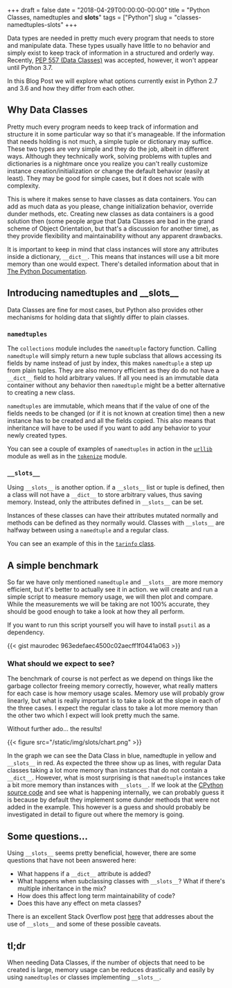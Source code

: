 +++
draft = false
date = "2018-04-29T00:00:00-00:00"
title = "Python Classes, namedtuples and __slots__"
tags = ["Python"]
slug = "classes-namedtuples-slots"
+++

Data types are needed in pretty much every program that needs to store and
manipulate data. These types usually have little to no behavior and simply
exist to keep track of information in a structured and orderly way. Recently,
[PEP 557 (Data Classes)](https://www.python.org/dev/peps/pep-0557/) was
accepted, however, it won't appear until Python 3.7.

In this Blog Post we will explore what options currently exist in Python 2.7
and 3.6 and how they differ from each other.

<!--more-->

## Why Data Classes

Pretty much every program needs to keep track of information and structure it
in some particular way so that it's manageable. If the information that needs
holding is not much, a simple tuple or dictionary may suffice. These two types
are very simple and they do the job, albeit in different ways. Although they
technically work, solving problems with tuples and dictionaries is a nightmare
once you realize you can't really customize instance creation/initialization
or change the default behavior (easily at least). They may be good for simple
cases, but it does not scale with complexity.

This is where it makes sense to have classes as data containers. You can add
as much data as you please, change initialization behavior, override dunder
methods, etc. Creating new classes as data containers is a good solution then
(some people argue that Data Classes are bad in the grand scheme of Object
Orientation, but that's a discussion for another time), as they provide
flexibility and maintainability without any apparent drawbacks.

It is important to keep in mind that class instances will store any attributes
inside a dictionary, `__dict__`. This means that instances will use a bit
more memory than one would expect. There's detailed information about that in
[The Python Documentation](https://docs.python.org/3/reference/datamodel.html).


## Introducing namedtuples and \_\_slots\_\_

Data Classes are fine for most cases, but Python also provides other mechanisms
for holding data that slightly differ to plain classes.

### `namedtuples`

The `collections` module includes the `namedtuple` factory function.
Calling `namedtuple` will simply return a new tuple subclass that allows
accessing its fields by name instead of just by index, this makes `namedtuple`
a step up from plain tuples. They are also memory efficient as they do do not
have a `__dict__` field to hold arbitrary values. If all you need is an
immutable data container without any behavior then `namedtuple` might be a
better alternative to creating a new class.

`namedtuples` are immutable, which means that if the value of one of the fields
needs to be changed (or if it is not known at creation time) then a new
instance has to be created and all the fields copied. This also means that
inheritance will have to be used if you want to add any behavior to your newly
created types.

You can see a couple of examples of `namedtuples` in action in the
[`urllib`](https://github.com/python/cpython/blob/master/Lib/urllib/parse.py)
module as well as in the
[`tokenize`](https://github.com/python/cpython/blob/master/Lib/tokenize.py)
module.

### `__slots__`

Using `__slots__` is another option. if a `__slots__` list or tuple is defined,
then a class will not have a `__dict__` to store arbitrary values, thus
saving memory. Instead, only the attributes defined in `__slots__` can be set.

Instances of these classes can have their attributes mutated normally and
methods can be defined as they normally would. Classes with `__slots__` are
halfway between using a `namedtuple` and a regular class.

You can see an example of this in the
[`tarinfo` class](https://github.com/python/cpython/blob/master/Lib/tarfile.py).


## A simple benchmark

So far we have only mentioned `namedtuple` and `__slots__` are more memory
efficient, but it's better to actually see it in action. we will create and run
a simple script to measure memory usage, we will then plot and compare. While
the measurements we will be taking are not 100% accurate, they should be good
enough to take a look at how they all perform.

If you want to run this script yourself you will have to install `psutil` as a
dependency.

{{< gist maurodec 963edefaec4500c02aecff1f0441a063 >}}

### What should we expect to see?

The benchmark of course is not perfect as we depend on things like the garbage
collector freeing memory correctly, however, what really matters for each case
is how memory usage scales. Memory use will probably grow linearly, but what is
really important is to take a look at the slope in each of the three cases. I
expect the regular class to take a lot more memory than the other two which I
expect will look pretty much the same.

Without further ado... the results!

{{< figure src="/static/img/slots/chart.png" >}}

In the graph we can see the Data Class in blue, namedtuple in yellow and
`__slots__` in red. As expected the three show up as lines, with regular Data
classes taking a lot more memory than instances that do not contain a
`__dict__`. However, what is most surprising is that `namedtuple` instances
take a bit more memory than instances with `__slots__`. If we look at the
[CPython source code](https://github.com/python/cpython/blob/master/Lib/collections/__init__.py)
and see what is happening internally, we can probably guess it is because by
default they implement some dunder methods that were not added in the example.
This however is a guess and should probably be investigated in detail to figure
out where the memory is going.

## Some questions...

Using `__slots__` seems pretty beneficial, however, there are some questions
that have not been answered here:

* What happens if a `__dict__` attribute is added?
* What happens when subclassing classes with `__slots__`? What if there's
  multiple inheritance in the mix?
* How does this affect long term maintainability of code?
* Does this have any effect on meta classes?

There is an excellent Stack Overflow post
[here](https://stackoverflow.com/questions/472000/usage-of-slots) that
addresses about the use of `__slots__` and some of these possible caveats.

## tl;dr

When needing Data Classes, if the number of objects that need to be created is
large, memory usage can be reduces drastically and easily by using `namedtuples`
or classes implementing `__slots__`.
